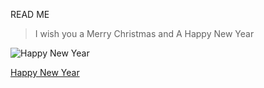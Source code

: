 READ ME

> I wish you a Merry Christmas and A Happy New Year

![Happy New Year](https://c.ndtvimg.com/2020-12/28cnidkg_new-year_625x300_31_December_20.jpg?im=Resize=(1230,900))

[Happy New Year](https://c.ndtvimg.com/2020-12/28cnidkg_new-year_625x300_31_December_20.jpg?im=Resize=(1230,900))
